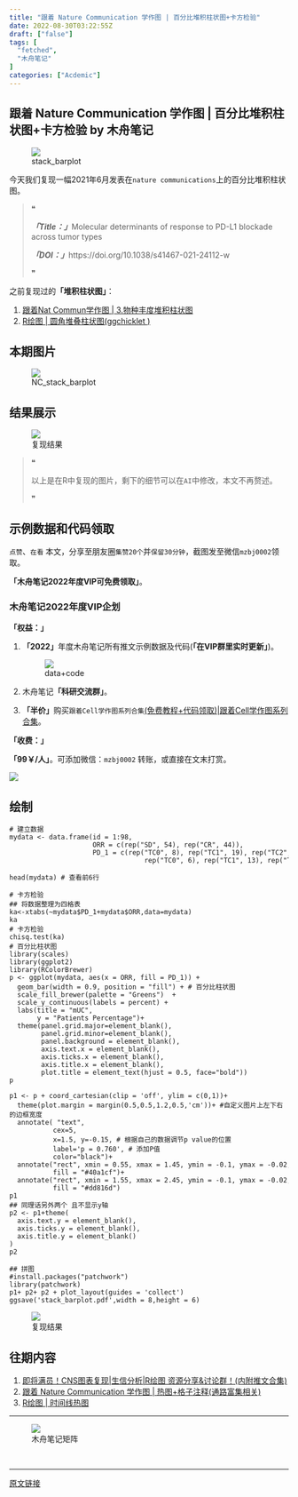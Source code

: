 ```yaml
---
title: "跟着 Nature Communication 学作图 | 百分比堆积柱状图+卡方检验"
date: 2022-08-30T03:22:55Z
draft: ["false"]
tags: [
  "fetched",
  "木舟笔记"
]
categories: ["Acdemic"]
---
```

跟着 Nature Communication 学作图 | 百分比堆积柱状图+卡方检验 by 木舟笔记
------
<div><section data-tool="mdnice编辑器" data-website="https://www.mdnice.com" data-mpa-powered-by="yiban.io"><figure data-tool="mdnice编辑器"><img data-ratio="0.4255555555555556" data-type="jpeg" data-w="900" data-src="https://mmbiz.qpic.cn/mmbiz_jpg/aMicyicM8Ll19c737aCufefibs3AvicicIPjwELZk1fvMSK3wEbW29a8QrvDKbrJicOPqgGpuf9C13iao4PibsM2QHolUQ/640?wx_fmt=jpeg" src="https://mmbiz.qpic.cn/mmbiz_jpg/aMicyicM8Ll19c737aCufefibs3AvicicIPjwELZk1fvMSK3wEbW29a8QrvDKbrJicOPqgGpuf9C13iao4PibsM2QHolUQ/640?wx_fmt=jpeg"><figcaption><span></span>stack_barplot</figcaption></figure><p data-tool="mdnice编辑器"><span>今天我们复现一幅2021年6月发表在<code>nature communications</code>上的</span><span><span>百分比堆积柱状图</span></span><span>。</span></p><blockquote data-tool="mdnice编辑器"><span>❝</span><p><em><strong>「Title：」</strong></em>Molecular determinants of response to PD-L1 blockade across tumor types</p><p><em><strong>「DOI：」</strong></em>https://doi.org/10.1038/s41467-021-24112-w</p><span>❞</span></blockquote><p data-tool="mdnice编辑器">之前复现过的<strong>「堆积柱状图」</strong>：</p><ol data-tool="mdnice编辑器"><li><section><a href="http://mp.weixin.qq.com/s?__biz=MzIxMDExNDE0OQ==&amp;mid=2247486935&amp;idx=1&amp;sn=63d7b2bd3e52b8f6ecb113a3b484e9b3&amp;chksm=9768cedda01f47cb16da94e9450d2b6df3e70b2e6144f19747240da0ffff3284b87e1f374555&amp;scene=21#wechat_redirect" data-linktype="2">跟着Nat Commun学作图 | 3.物种丰度堆积柱状图</a></section></li><li><section><a href="http://mp.weixin.qq.com/s?__biz=MzIxMDExNDE0OQ==&amp;mid=2247488533&amp;idx=1&amp;sn=09c8e3ca5f0c6c3c0576302981f4e3ce&amp;chksm=9768d71fa01f5e095c19c88c7c799613b81b09169a57ac6c8296060f2efacd33dac3fceef1ba&amp;scene=21#wechat_redirect" data-linktype="2">R绘图 | 圆角堆叠柱状图(ggchicklet )</a></section></li></ol><section><mp-common-profile data-pluginname="mpprofile" data-id="MzIxMDExNDE0OQ==" data-headimg="http://mmbiz.qpic.cn/mmbiz_png/aMicyicM8Ll1ib0O4bhukQJ50YEnDwcMTIvaj1jSnOACbZmy7XsUAmicqyoF1WkNzzwian0IUUbGlNmaniaMDXLsa6pA/0?wx_fmt=png" data-nickname="木舟笔记" data-alias="MZBJNOTE" data-signature="分享学习干货，生信教程，机器学习基础。" data-from="0" data-is_biz_ban="0"></mp-common-profile></section><h2 data-tool="mdnice编辑器"><span></span><span>本期图片</span><span></span></h2><figure data-tool="mdnice编辑器"><img data-ratio="0.7584014532243415" data-type="png" data-w="1101" data-src="https://mmbiz.qpic.cn/mmbiz_png/aMicyicM8Ll19c737aCufefibs3AvicicIPjwoNWasRkRtibxeT6giaR5ZFOEcTTn1KPibfrRFqxA6ZLmxqbrxd1CXqaKg/640?wx_fmt=png" src="https://mmbiz.qpic.cn/mmbiz_png/aMicyicM8Ll19c737aCufefibs3AvicicIPjwoNWasRkRtibxeT6giaR5ZFOEcTTn1KPibfrRFqxA6ZLmxqbrxd1CXqaKg/640?wx_fmt=png"><figcaption><span></span>NC_stack_barplot</figcaption></figure><h2 data-tool="mdnice编辑器"><span></span><span>结果展示</span><span></span></h2><figure data-tool="mdnice编辑器"><img data-ratio="0.7521150592216582" data-type="png" data-w="1182" data-src="https://mmbiz.qpic.cn/mmbiz_png/aMicyicM8Ll19c737aCufefibs3AvicicIPjwHyMQQibAGOZOaR4y7Urt6J7TVX3ROWoATic0IfuM7k1RYHrcgmVibEDVg/640?wx_fmt=png" src="https://mmbiz.qpic.cn/mmbiz_png/aMicyicM8Ll19c737aCufefibs3AvicicIPjwHyMQQibAGOZOaR4y7Urt6J7TVX3ROWoATic0IfuM7k1RYHrcgmVibEDVg/640?wx_fmt=png"><figcaption><span></span>复现结果</figcaption></figure><blockquote data-tool="mdnice编辑器"><span>❝</span><p>以上是在R中复现的图片，剩下的细节可以在<code>AI</code>中修改，本文不再赘述。</p><span>❞</span></blockquote><h2 data-tool="mdnice编辑器"><span></span><span>示例数据和代码领取</span><span></span></h2><p data-tool="mdnice编辑器"><code>点赞</code>、<code>在看</code> 本文，分享至朋友圈<code>集赞20个</code>并<code>保留30分钟</code>，截图发至微信<code>mzbj0002</code>领取。</p><p data-tool="mdnice编辑器"><strong>「木舟笔记2022年度VIP可免费领取」</strong>。</p><h3 data-tool="mdnice编辑器"><span></span><span><span></span>木舟笔记2022年度VIP企划</span><span></span></h3><p data-tool="mdnice编辑器"><strong>「权益：」</strong></p><ol data-tool="mdnice编辑器"><li><section><p><strong>「2022」</strong>年度木舟笔记所有推文示例数据及代码(<strong>「在VIP群里实时更新」</strong>)。</p><figure><img data-ratio="0.4869942196531792" data-type="png" data-w="1384" data-src="https://mmbiz.qpic.cn/mmbiz_png/aMicyicM8Ll19c737aCufefibs3AvicicIPjwUgQkUwOADVoB86jtoR96V4O4fb7l4OL4ymETtBNOia99SprkYSuRHicA/640?wx_fmt=png" src="https://mmbiz.qpic.cn/mmbiz_png/aMicyicM8Ll19c737aCufefibs3AvicicIPjwUgQkUwOADVoB86jtoR96V4O4fb7l4OL4ymETtBNOia99SprkYSuRHicA/640?wx_fmt=png"><figcaption><span></span>data+code</figcaption></figure></section></li><li><section><p>木舟笔记<strong>「科研交流群」</strong>。</p></section></li><li><section><p><strong>「半价」</strong>购买<code>跟着Cell学作图系列合集</code><a href="http://mp.weixin.qq.com/s?__biz=MzIxMDExNDE0OQ==&amp;mid=2247486072&amp;idx=1&amp;sn=d579a62420f722285eac318c4114d199&amp;chksm=9768c972a01f4064a84f30fd48b8c2107af543c31b6adb5f36234b1377ac42c8af54f45efda9&amp;scene=21#wechat_redirect" data-linktype="2">(免费教程+代码领取)|跟着Cell学作图系列合集</a>。</p></section></li></ol><p data-tool="mdnice编辑器"><strong>「收费：」</strong></p><p data-tool="mdnice编辑器">	<strong>「99￥/人」</strong>。可添加微信：<code>mzbj0002</code> 转账，或直接在文末打赏。</p><span><span><img data-ratio="1.1384615384615384" data-type="png" data-w="520" data-src="https://mmbiz.qpic.cn/mmbiz_png/aMicyicM8Ll19c737aCufefibs3AvicicIPjwiacdhIMqTWaPWT3ZD8yIpOmDHMm5YbbEG0ollqqDdsRxzkgUaiaB4q6Q/640?wx_fmt=png" src="https://mmbiz.qpic.cn/mmbiz_png/aMicyicM8Ll19c737aCufefibs3AvicicIPjwiacdhIMqTWaPWT3ZD8yIpOmDHMm5YbbEG0ollqqDdsRxzkgUaiaB4q6Q/640?wx_fmt=png"></span></span><h2 data-tool="mdnice编辑器"><span></span><span>绘制</span><span></span></h2><pre data-tool="mdnice编辑器"><span></span><code><span># 建立数据</span><br>mydata &lt;- data.frame(id = <span>1</span>:<span>98</span>,<br>                     ORR = c(rep(<span>"SD"</span>, <span>54</span>), rep(<span>"CR"</span>, <span>44</span>)),<br>                     PD_1 = c(rep(<span>"TC0"</span>, <span>8</span>), rep(<span>"TC1"</span>, <span>19</span>), rep(<span>"TC2"</span>, <span>27</span>),<br>                                  rep(<span>"TC0"</span>, <span>6</span>), rep(<span>"TC1"</span>, <span>13</span>), rep(<span>"TC2"</span>, <span>25</span>)))<br><br>head(mydata) <span># 查看前6行</span><br><br><span># 卡方检验</span><br><span>## 将数据整理为四格表</span><br>ka&lt;-xtabs(~mydata$PD_1+mydata$ORR,data=mydata)<br>ka<br><span># 卡方检验</span><br>chisq.test(ka)<br><span># 百分比柱状图</span><br><span>library</span>(scales)<br><span>library</span>(ggplot2)<br><span>library</span>(RColorBrewer)<br>p &lt;- ggplot(mydata, aes(x = ORR, fill = PD_1)) +<br>  geom_bar(width = <span>0.9</span>, position = <span>"fill"</span>) + <span># 百分比柱状图</span><br>  scale_fill_brewer(palette = <span>"Greens"</span>)  +<br>  scale_y_continuous(labels = percent) +<br>  labs(title = <span>"mUC"</span>,<br>       y = <span>"Patients Percentage"</span>)+<br>  theme(panel.grid.major=element_blank(),<br>        panel.grid.minor=element_blank(),<br>        panel.background = element_blank(),<br>        axis.text.x = element_blank(),<br>        axis.ticks.x = element_blank(),<br>        axis.title.x = element_blank(),<br>        plot.title = element_text(hjust = <span>0.5</span>, face=<span>"bold"</span>))<br>p<br><br>p1 &lt;- p + coord_cartesian(clip = <span>'off'</span>, ylim = c(<span>0</span>,<span>1</span>))+ <br>  theme(plot.margin = margin(<span>0.5</span>,<span>0.5</span>,<span>1.2</span>,<span>0.5</span>,<span>'cm'</span>))+ <span>#自定义图片上左下右的边框宽度</span><br>  annotate( <span>"text"</span>,<br>           cex=<span>5</span>,<br>           x=<span>1.5</span>, y=-<span>0.15</span>, <span># 根据自己的数据调节p value的位置</span><br>           label=<span>'p = 0.760'</span>, <span># 添加P值</span><br>           color=<span>"black"</span>)+<br>  annotate(<span>"rect"</span>, xmin = <span>0.55</span>, xmax = <span>1.45</span>, ymin = -<span>0.1</span>, ymax = -<span>0.02</span>, <br>           fill = <span>"#40a1cf"</span>)+<br>  annotate(<span>"rect"</span>, xmin = <span>1.55</span>, xmax = <span>2.45</span>, ymin = -<span>0.1</span>, ymax = -<span>0.02</span>, <br>           fill = <span>"#dd816d"</span>)<br>p1<br><span>## 同理话另外两个 且不显示y轴</span><br>p2 &lt;- p1+theme(<br>  axis.text.y = element_blank(),<br>  axis.ticks.y = element_blank(),<br>  axis.title.y = element_blank()<br>)<br>p2<br><br><span>## 拼图</span><br><span>#install.packages("patchwork")</span><br><span>library</span>(patchwork)<br>p1+ p2+ p2 + plot_layout(guides = <span>'collect'</span>)<br>ggsave(<span>'stack_barplot.pdf'</span>,width = <span>8</span>,height = <span>6</span>)<br></code></pre><figure data-tool="mdnice编辑器"><img data-ratio="0.7521150592216582" data-type="png" data-w="1182" data-src="https://mmbiz.qpic.cn/mmbiz_png/aMicyicM8Ll19c737aCufefibs3AvicicIPjwHyMQQibAGOZOaR4y7Urt6J7TVX3ROWoATic0IfuM7k1RYHrcgmVibEDVg/640?wx_fmt=png" src="https://mmbiz.qpic.cn/mmbiz_png/aMicyicM8Ll19c737aCufefibs3AvicicIPjwHyMQQibAGOZOaR4y7Urt6J7TVX3ROWoATic0IfuM7k1RYHrcgmVibEDVg/640?wx_fmt=png"><figcaption><span></span>复现结果</figcaption></figure><h2 data-tool="mdnice编辑器"><span></span><span>往期内容</span><span></span></h2><ol data-tool="mdnice编辑器"><li><section><a href="http://mp.weixin.qq.com/s?__biz=MzIxMDExNDE0OQ==&amp;mid=2247490045&amp;idx=1&amp;sn=2c4257bc2e41d8366b242efaf143d1c7&amp;chksm=9768daf7a01f53e1e20723e850727fe2d886631fb58c53b03c8cde7c48bb846228a4f6326d34&amp;scene=21#wechat_redirect" data-linktype="2">即将满员！CNS图表复现|生信分析|R绘图 资源分享&amp;讨论群！(内附推文合集)</a></section></li><li><section><a href="http://mp.weixin.qq.com/s?__biz=MzIxMDExNDE0OQ==&amp;mid=2247489957&amp;idx=1&amp;sn=da6369670c3271aa7c4df0e65e238a93&amp;chksm=9768daafa01f53b9c72abeb4f41fdffa5dece23a50ae844e0b52e82682ec37cd50f510581ead&amp;scene=21#wechat_redirect" data-linktype="2">跟着 Nature Communication 学作图 | 热图+格子注释(通路富集相关)</a></section></li><li><section><a href="http://mp.weixin.qq.com/s?__biz=MzIxMDExNDE0OQ==&amp;mid=2247490085&amp;idx=1&amp;sn=a1414bb25eb7f0ff4d728d66ef563a67&amp;chksm=9768d92fa01f5039cd049417432780447f4f33d461b1e3b1cf67fabc2c09eb604e9c61d08f8c&amp;scene=21#wechat_redirect" data-linktype="2">R绘图 | 时间线热图</a></section></li></ol><hr data-tool="mdnice编辑器"><figure data-tool="mdnice编辑器"><img data-ratio="0.6676163342830009" data-type="png" data-w="1053" data-src="https://mmbiz.qpic.cn/mmbiz_png/aMicyicM8Ll19c737aCufefibs3AvicicIPjwfibvkuicOvjOJNJZ4nCNia0z7rdgJ5PXuDyBKndaVicX8iaFCSXg0h7qOnA/640?wx_fmt=png" src="https://mmbiz.qpic.cn/mmbiz_png/aMicyicM8Ll19c737aCufefibs3AvicicIPjwfibvkuicOvjOJNJZ4nCNia0z7rdgJ5PXuDyBKndaVicX8iaFCSXg0h7qOnA/640?wx_fmt=png"><figcaption><span></span>木舟笔记矩阵</figcaption></figure></section><p><br></p></div>  
<hr>
<a href="https://mp.weixin.qq.com/s/2CMeO6h_RfOB0CH2K9vMAw",target="_blank" rel="noopener noreferrer">原文链接</a>
